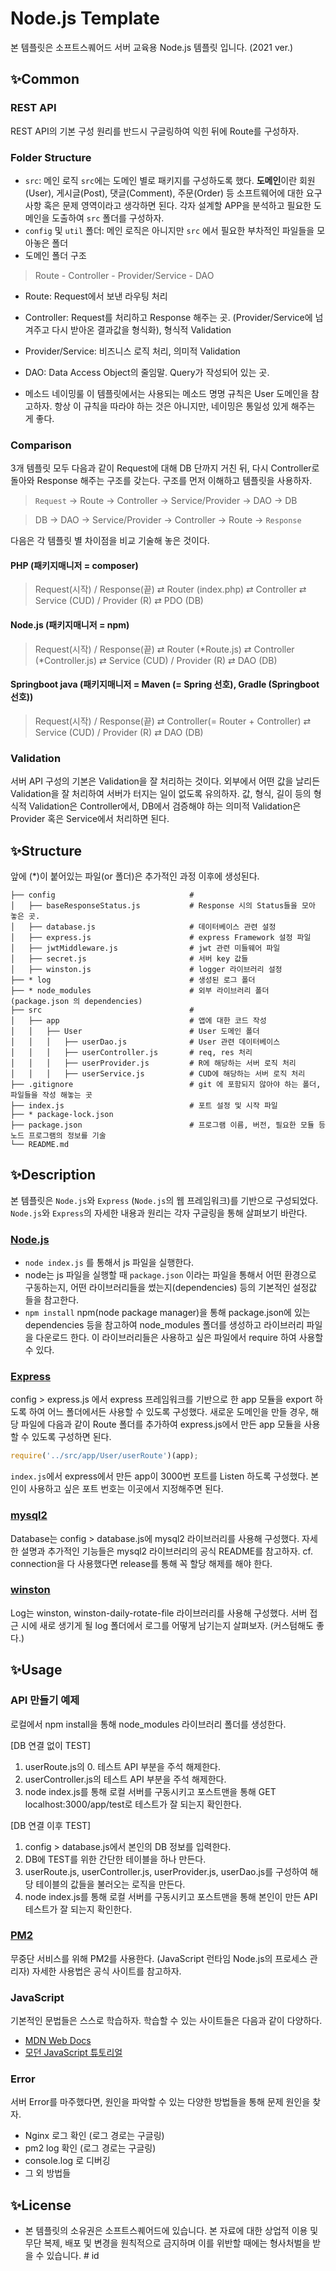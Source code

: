 # Node.js Template
본 템플릿은 소프트스퀘어드 서버 교육용 Node.js 템플릿 입니다. (2021 ver.)

## ✨Common
### REST API
REST API의 기본 구성 원리를 반드시 구글링하여 익힌 뒤에 Route를 구성하자.

### Folder Structure
- `src`: 메인 로직 
  `src`에는 도메인 별로 패키지를 구성하도록 했다. **도메인**이란 회원(User), 게시글(Post), 댓글(Comment), 주문(Order) 등 소프트웨어에 대한 요구사항 혹은 문제 영역이라고 생각하면 된다. 각자 설계할 APP을 분석하고 필요한 도메인을 도출하여 `src` 폴더를 구성하자.
- `config` 및 `util` 폴더: 메인 로직은 아니지만 `src` 에서 필요한 부차적인 파일들을 모아놓은 폴더
- 도메인 폴더 구조
> Route - Controller - Provider/Service - DAO

- Route: Request에서 보낸 라우팅 처리
- Controller: Request를 처리하고 Response 해주는 곳. (Provider/Service에 넘겨주고 다시 받아온 결과값을 형식화), 형식적 Validation
- Provider/Service: 비즈니스 로직 처리, 의미적 Validation
- DAO: Data Access Object의 줄임말. Query가 작성되어 있는 곳. 

- 메소드 네이밍룰
  이 템플릿에서는 사용되는 메소드 명명 규칙은 User 도메인을 참고하자. 항상 이 규칙을 따라야 하는 것은 아니지만, 네이밍은 통일성 있게 해주는 게 좋다.
  

### Comparison
3개 템플릿 모두 다음과 같이 Request에 대해 DB 단까지 거친 뒤, 다시 Controller로 돌아와 Response 해주는 구조를 갖는다. 구조를 먼저 이해하고 템플릿을 사용하자.
> `Request` -> Route -> Controller -> Service/Provider -> DAO -> DB

> DB -> DAO -> Service/Provider -> Controller -> Route -> `Response`

다음은 각 템플릿 별 차이점을 비교 기술해 놓은 것이다.
#### PHP (패키지매니저 = composer)
> Request(시작) / Response(끝) ⇄ Router (index.php) ⇄ Controller  ⇄ Service (CUD) / Provider (R) ⇄ PDO (DB)

#### Node.js (패키지매니저 = npm)
> Request(시작) / Response(끝)  ⇄ Router (*Route.js) ⇄ Controller (*Controller.js) ⇄ Service (CUD) / Provider (R) ⇄ DAO (DB)

#### Springboot java (패키지매니저 = Maven (= Spring 선호), Gradle (Springboot 선호))
> Request(시작) / Response(끝) ⇄ Controller(= Router + Controller) ⇄ Service (CUD) / Provider (R) ⇄ DAO (DB)

### Validation
서버 API 구성의 기본은 Validation을 잘 처리하는 것이다. 외부에서 어떤 값을 날리든 Validation을 잘 처리하여 서버가 터지는 일이 없도록 유의하자.
값, 형식, 길이 등의 형식적 Validation은 Controller에서,
DB에서 검증해야 하는 의미적 Validation은 Provider 혹은 Service에서 처리하면 된다.

## ✨Structure
앞에 (*)이 붙어있는 파일(or 폴더)은 추가적인 과정 이후에 생성된다.
```
├── config                              #
│   ├── baseResponseStatus.js           # Response 시의 Status들을 모아 놓은 곳. 
│   ├── database.js                     # 데이터베이스 관련 설정
│   ├── express.js                      # express Framework 설정 파일
│   ├── jwtMiddleware.js                # jwt 관련 미들웨어 파일
│   ├── secret.js                       # 서버 key 값들 
│   ├── winston.js                      # logger 라이브러리 설정
├── * log                               # 생성된 로그 폴더
├── * node_modules                    	# 외부 라이브러리 폴더 (package.json 의 dependencies)
├── src                     			# 
│   ├── app              				# 앱에 대한 코드 작성
│ 	│   ├── User            			# User 도메인 폴더
│   │ 	│   ├── userDao.js          	# User 관련 데이터베이스
│ 	│ 	│   ├── userController.js 		# req, res 처리
│ 	│ 	│   ├── userProvider.js   		# R에 해당하는 서버 로직 처리
│ 	│ 	│   ├── userService.js   		# CUD에 해당하는 서버 로직 처리   
├── .gitignore                     		# git 에 포함되지 않아야 하는 폴더, 파일들을 작성 해놓는 곳
├── index.js                            # 포트 설정 및 시작 파일                     		
├── * package-lock.json              	 
├── package.json                        # 프로그램 이름, 버전, 필요한 모듈 등 노드 프로그램의 정보를 기술
└── README.md
```
## ✨Description
본 템플릿은 `Node.js`와 `Express` (`Node.js`의 웹 프레임워크)를 기반으로 구성되었다. `Node.js`와 `Express`의 자세한 내용과 원리는 각자 구글링을 통해 살펴보기 바란다.

### [Node.js](https://nodejs.org/ko/)
-  `node index.js` 를 통해서 js 파일을 실행한다.
-  node는 js 파일을 실행할 때 `package.json` 이라는 파일을 통해서 어떤 환경으로 구동하는지, 어떤 라이브러리들을 썼는지(dependencies) 등의 기본적인 설정값 들을 참고한다.
- `npm install` npm(node package manager)을 통해 package.json에 있는 dependencies 등을 참고하여 node_modules 폴더를 생성하고 라이브러리 파일을 다운로드 한다. 이 라이브러리들은 사용하고 싶은 파일에서 require 하여 사용할 수 있다.

### [Express](https://expressjs.com/ko/)
config > express.js 에서 express 프레임워크를 기반으로 한 app 모듈을 export 하도록 하여 어느 폴더에서든 사용할 수 있도록 구성했다.
새로운 도메인을 만들 경우, 해당 파일에 다음과 같이 Route 폴더를 추가하여 express.js에서 만든 app 모듈을 사용할 수 있도록 구성하면 된다.    
```javascript
require('../src/app/User/userRoute')(app);
```
`index.js`에서 express에서 만든 app이 3000번 포트를 Listen 하도록 구성했다. 본인이 사용하고 싶은 포트 번호는 이곳에서 지정해주면 된다. 

### [mysql2](https://www.npmjs.com/package/mysql2)
Database는 config > database.js에 mysql2 라이브러리를 사용해 구성했다. 자세한 설명과 추가적인 기능들은 mysql2 라이브러리의 공식 README를 참고하자.
cf. connection을 다 사용했다면 release를 통해 꼭 할당 해제를 해야 한다.

### [winston](https://www.npmjs.com/package/winston)
Log는 winston, winston-daily-rotate-file 라이브러리를 사용해 구성했다. 서버 접근 시에 새로 생기게 될 log 폴더에서 로그를 어떻게 남기는지 살펴보자. (커스텀해도 좋다.)

## ✨Usage

### API 만들기 예제
로컬에서 npm install을 통해 node_modules 라이브러리 폴더를 생성한다.

[DB 연결 없이 TEST]
1. userRoute.js의 0. 테스트 API 부분을 주석 해제한다.
2. userController.js의 테스트 API 부분을 주석 해제한다.
3. node index.js를 통해 로컬 서버를 구동시키고 포스트맨을 통해 GET localhost:3000/app/test로 테스트가 잘 되는지 확인한다.

[DB 연결 이후 TEST]
1. config > database.js에서 본인의 DB 정보를 입력한다.
2. DB에 TEST를 위한 간단한 테이블을 하나 만든다.   
3. userRoute.js, userController.js, userProvider.js, userDao.js를 구성하여 해당 테이블의 값들을 불러오는 로직을 만든다.
4. node index.js를 통해 로컬 서버를 구동시키고 포스트맨을 통해 본인이 만든 API 테스트가 잘 되는지 확인한다.

### [PM2](https://pm2.keymetrics.io/)
무중단 서비스를 위해 PM2를 사용한다. (JavaScript 런타임 Node.js의 프로세스 관리자) 자세한 사용법은 공식 사이트를 참고하자.

### JavaScript
기본적인 문법들은 스스로 학습하자. 학습할 수 있는 사이트들은 다음과 같이 다양하다.
- [MDN Web Docs](https://developer.mozilla.org/ko/docs/Web/JavaScript)
- [모던 JavaScript 튜토리얼](https://ko.javascript.info/)

### Error
서버 Error를 마주했다면, 원인을 파악할 수 있는 다양한 방법들을 통해 문제 원인을 찾자. 
- Nginx 로그 확인 (로그 경로는 구글링)
- pm2 log 확인 (로그 경로는 구글링)
- console.log 로 디버깅
- 그 외 방법들

## ✨License
- 본 템플릿의 소유권은 소프트스퀘어드에 있습니다. 본 자료에 대한 상업적 이용 및 무단 복제, 배포 및 변경을 원칙적으로 금지하며 이를 위반할 때에는 형사처벌을 받을 수 있습니다.
#   i d  
 